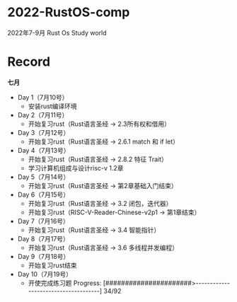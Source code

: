 # 2022-RustOS-comp
2022年7-9月 Rust Os Study world



# Record

**七月**

- Day 1（7月10号）
  - 安装rust编译环境
- Day 2（7月11号）
  - 开始复习rust（Rust语言圣经 -> 2.3所有权和借用）
- Day 3（7月12号）
  - 开始复习rust（Rust语言圣经 -> 2.6.1 match 和 if let）
- Day 4（7月13号）
  - 开始复习rust（Rust语言圣经 -> 2.8.2 特征 Trait）
  - 学习计算机组成与设计risc-v 1.2章
- Day 5（7月14号）
  - 开始复习rust（Rust语言圣经 -> 第2章基础入门结束）
- Day 6（7月15号）
  - 开始复习rust（Rust语言圣经 -> 3.2 闭包，迭代器）
  - 开始复习rust（RISC-V-Reader-Chinese-v2p1 -> 第1章结束）
- Day 7（7月16号）
  - 开始复习rust（Rust语言圣经 -> 3.4 智能指针）
- Day 8（7月17号）
  - 开始复习rust（Rust语言圣经 -> 3.6 多线程并发编程）
- Day 9（7月18号）
  - 开始复习rust结束
- Day 10（7月19号）
  - 开使完成练习题 Progress: [######################>-------------------------------------] 34/92
